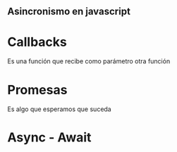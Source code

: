## Asincronismo en javascript

# Callbacks
Es una función que recibe como parámetro otra función

# Promesas
Es algo que esperamos que suceda


# Async - Await